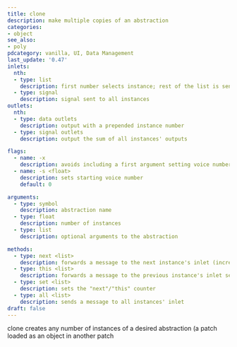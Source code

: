 ```yaml
---
title: clone
description: make multiple copies of an abstraction
categories:
- object
see_also: 
- poly
pdcategory: vanilla, UI, Data Management
last_update: '0.47'
inlets:
  nth:
  - type: list
    description: first number selects instance; rest of the list is sent to that instance's inlet
  - type: signal
    description: signal sent to all instances
outlets:
  nth:
  - type: data outlets
    description: output with a prepended instance number
  - type: signal outlets
    description: output the sum of all instances' outputs

flags:
  - name: -x
    description: avoids including a first argument setting voice number
  - name: -s <float>
    description: sets starting voice number
    default: 0

arguments:
  - type: symbol
    description: abstraction name
  - type: float
    description: number of instances
  - type: list
    description: optional arguments to the abstraction

methods:
  - type: next <list>
    description: forwards a message to the next instance's inlet (incrementing and repeating circularly)
  - type: this <list>
    description: forwards a message to the previous instance's inlet sent to by "this" or "next"
  - type: set <list>
    description: sets the "next"/"this" counter
  - type: all <list>
    description: sends a message to all instances' inlet
draft: false
---
```

clone creates any number of instances of a desired abstraction (a patch loaded as an object in another patch

